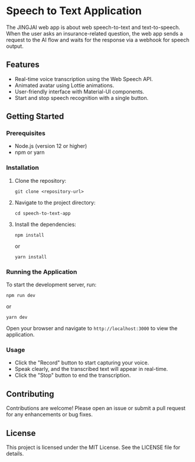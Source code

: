 # Speech to Text Application

The JINGJAI web app is about web speech-to-text and text-to-speech. When the user asks an insurance-related question, the web app sends a request to the AI flow and waits for the response via a webhook for speech output.

## Features

- Real-time voice transcription using the Web Speech API.
- Animated avatar using Lottie animations.
- User-friendly interface with Material-UI components.
- Start and stop speech recognition with a single button.

## Getting Started

### Prerequisites

- Node.js (version 12 or higher)
- npm or yarn

### Installation

1. Clone the repository:

   ```
   git clone <repository-url>
   ```

2. Navigate to the project directory:

   ```
   cd speech-to-text-app
   ```

3. Install the dependencies:

   ```
   npm install
   ```

   or

   ```
   yarn install
   ```

### Running the Application

To start the development server, run:

```
npm run dev
```

or

```
yarn dev
```

Open your browser and navigate to `http://localhost:3000` to view the application.

### Usage

- Click the "Record" button to start capturing your voice.
- Speak clearly, and the transcribed text will appear in real-time.
- Click the "Stop" button to end the transcription.

## Contributing

Contributions are welcome! Please open an issue or submit a pull request for any enhancements or bug fixes.

## License

This project is licensed under the MIT License. See the LICENSE file for details.